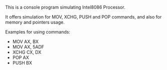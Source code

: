 This is a console program simulating Intel8086 Processor.

It offers simulation for MOV, XCHG, PUSH and POP commands, and also for memory and pointers usage.

Examples for using commands:

- MOV AX, BX
- MOV AX, 5ADF
- XCHG CX, DX
- POP AX
- PUSH BX

